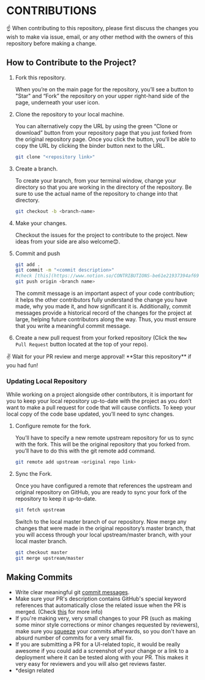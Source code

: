 # CONTRIBUTIONS

<aside>
☝ When contributing to this repository, please first discuss the changes you wish to make via issue, email, or any other method with the owners of this repository before making a change.

</aside>

## How to Contribute to the Project?

1. Fork this repository.
    
    When you’re on the main page for the repository, you’ll see a button to "Star" and “Fork” the repository on your upper right-hand side of the page, underneath your user icon.
    
2. Clone the repository to your local machine.
    
    You can alternatively copy the URL by using the green “Clone or download” button from your repository page that you just forked from the original repository page. Once you click the button, you’ll be able to copy the URL by clicking the binder button next to the URL. 
    
    ```bash
    git clone "<repository link>"
    ```
    
3. Create a branch.
    
    To create your branch, from your terminal window, change your directory so that you are working in the directory of the repository. Be sure to use the actual name of the repository to change into that directory.
    
    ```bash
    git checkout -b <branch-name>
    ```
    
4. Make your changes. 
    
    Checkout the issues for the project to contribute to the project. New ideas from your side are also welcome😊.
    
5. Commit and push
    
    ```bash
    git add .
    git commit -m "<commit description>" 
    #check [this](https://www.notion.so/CONTRIBUTIONS-be61e21937394af69af5c963fa5689c6) for making commits
    git push origin <branch name>
    ```
    
    The commit message is an important aspect of your code contribution; it helps the other contributors fully understand the change you have made, why you made it, and how significant it is. Additionally, commit messages provide a historical record of the changes for the project at large, helping future contributors along the way. Thus, you must ensure that you write a meaningful commit message.
    
6. Create a new pull request from your forked repository (Click the `New Pull Request` button located at the top of your repo).

<aside>
✌️ Wait for your PR review and merge approval!
**Star this repository** if you had fun!

</aside>

### Updating Local Repository

While working on a project alongside other contributors, it is important for you to keep your local repository up-to-date with the project as you don’t want to make a pull request for code that will cause conflicts. To keep your local copy of the code base updated, you’ll need to sync changes.

1. Configure remote for the fork.
    
    You’ll have to specify a new remote upstream repository for us to sync with the fork. This will be the original repository that you forked from. you’ll have to do this with the git remote add command.
    
    ```bash
    git remote add upstream <original repo link>
    ```
    
2. Sync the Fork.
    
    Once you have configured a remote that references the upstream and original repository on GitHub, you are ready to sync your fork of the repository to keep it up-to-date.
    
    ```bash
    git fetch upstream
    ```
    
    Switch to the local master branch of our repository. 
    Now merge any changes that were made in the original repository’s master branch, that you will access through your local upstream/master branch, with your local master branch.
    
    ```bash
    git checkout master
    git merge upstream/master
    ```
    

## Making Commits

- Write clear meaningful git [commit messages](http://chris.beams.io/posts/git-commit/).
- Make sure your PR's description contains GitHub's special keyword references that automatically close the related issue when the PR is merged. (Check [this](https://github.com/blog/1506-closing-issues-via-pull-requests) for more info)
- If you're making very, very small changes to your PR (such as making some minor style corrections or minor changes requested by reviewers), make sure you [squeeze](https://davidwalsh.name/squash-commits-git) your commits afterwards, so you don't have an absurd number of commits for a very small fix.
- If you are submitting a PR for a UI-related topic, it would be really awesome if you could add a screenshot of your change or a link to a deployment where it can be tested along with your PR. This makes it very easy for reviewers and you will also get reviews faster.
- *design related